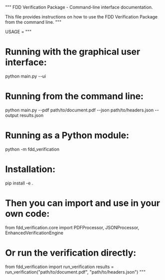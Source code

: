 """
FDD Verification Package - Command-line interface documentation.

This file provides instructions on how to use the FDD Verification Package
from the command line.
"""

USAGE = """
# Running with the graphical user interface:
python main.py --ui

# Running from the command line:
python main.py --pdf path/to/document.pdf --json path/to/headers.json --output results.json

# Running as a Python module:
python -m fdd_verification

# Installation:
pip install -e .

# Then you can import and use in your own code:
from fdd_verification.core import PDFProcessor, JSONProcessor, EnhancedVerificationEngine

# Or run the verification directly:
from fdd_verification import run_verification
results = run_verification("path/to/document.pdf", "path/to/headers.json")
"""
